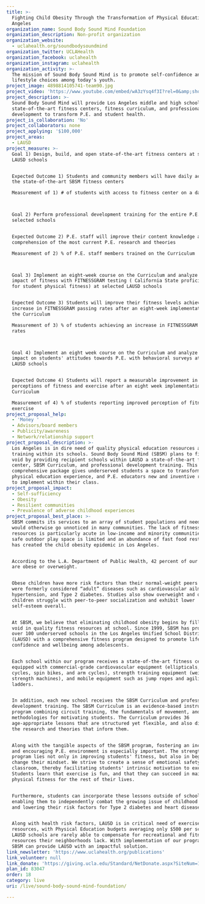 ```yaml
---
title: >-
  Fighting Child Obesity Through the Transformation of Physical Education in Los
  Angeles
organization_name: Sound Body Sound Mind Foundation
organization_description: Non-profit organization
organization_website:
  - uclahealth.org/soundbodysoundmind
organization_twitter: UCLAHealth
organization_facebook: uclahealth
organization_instagram: uclahealth
organization_activity: >-
  The mission of Sound Body Sound Mind is to promote self-confidence and healthy
  lifestyle choices among today's youth.
project_image: 4898814105741-team90.jpg
project_video: 'https://www.youtube.com/embed/wA3zYsq4f3I?rel=0&amp;showinfo=0'
project_description: >-
  Sound Body Sound Mind will provide Los Angeles middle and high schools
  state-of-the-art fitness centers, fitness curriculum, and professional
  development to transform P.E. and student health.
project_is_collaboration: 'No'
project_collaborators: none
project_applying: '$100,000'
project_areas:
  - LAUSD
project_measure: >-
  Goal 1) Design, build, and open state-of-the-art fitness centers at selected
  LAUSD schools


  Expected Outcome 1) Students and community members will have daily access to
  the state-of-the-art SBSM fitness centers

  Measurement of 1) # of students with access to fitness center on a daily basis



  Goal 2) Perform professional development training for the entire P.E. staff at
  selected schools


  Expected Outcome 2) P.E. staff will improve their content knowledge and
  comprehension of the most current P.E. research and theories

  Measurement of 2) % of P.E. staff members trained on the Curriculum



  Goal 3) Implement an eight-week course on the Curriculum and analyze the
  impact of fitness with FITNESSGRAM testing ( California State proficiency test
  for student physical fitness) at selected LAUSD schools


  Expected Outcome 3) Students will improve their fitness levels achieving a 25%
  increase in FITNESSGRAM passing rates after an eight-week implementation of
  the Curriculum

  Measurement of 3) % of students achieving an increase in FITNESSGRAM passing
  rates



  Goal 4) Implement an eight week course on the Curriculum and analyze the
  impact on students' attitudes towards P.E. with behavioral surveys at selected
  LAUSD schools 


  Expected Outcome 4) Students will report a measurable improvement in their
  perceptions of fitness and exercise after an eight week implementation of the
  Curriculum

  Measurement of 4) % of students reporting improved perception of fitness and
  exercise
project_proposal_help:
  - 'Money '
  - Advisors/board members
  - Publicity/awareness
  - Network/relationship support
project_proposal_description: >-
  Los Angeles is in dire need of quality physical education resources and
  training within its schools. Sound Body Sound Mind (SBSM) plans to fill this
  void by providing recipient schools within LAUSD a state-of-the-art fitness
  center, SBSM Curriculum, and professional development training. This
  comprehensive package gives underserved students a space to transform their
  physical education experience, and P.E. educators new and inventive resources
  to implement within their class.
project_proposal_impact:
  - Self-sufficiency
  - Obesity
  - Resilient communities
  - Prevalence of adverse childhood experiences
project_proposal_best_place: >-
  SBSM commits its services to an array of student populations and needs that
  would otherwise go unnoticed in many communities. The lack of fitness
  resources is particularly acute in low-income and minority communities where
  safe outdoor play space is limited and an abundance of fast food restaurants
  has created the child obesity epidemic in Los Angeles. 


  According to the L.A. Department of Public Health, 42 percent of our children
  are obese or overweight. 


  Obese children have more risk factors than their normal-weight peers for what
  were formerly considered “adult” diseases such as cardiovascular ailments,
  hypertension, and Type 2 diabetes. Studies also show overweight and obese
  children struggle with peer-to-peer socialization and exhibit lower
  self-esteem overall. 


  At SBSM, we believe that eliminating childhood obesity begins by filling the
  void in quality fitness resources at school. Since 1999, SBSM has provided
  over 100 underserved schools in the Los Angeles Unified School District
  (LAUSD) with a comprehensive fitness program designed to promote lifelong
  confidence and wellbeing among adolescents. 


  Each school within our program receives a state-of-the-art fitness center
  equipped with commercial-grade cardiovascular equipment (ellipticals, hybrid
  cycles, spin bikes, and arm cycles), strength training equipment (weights and
  strength machines), and mobile equipment such as jump ropes and agility
  ladders. 


  In addition, each new school receives the SBSM Curriculum and professional
  development training. The SBSM Curriculum is an evidence-based instructional
  program combining circuit training, the fundamentals of movement, and
  methodologies for motivating students. The Curriculum provides 36
  age-appropriate lessons that are structured yet flexible, and also discusses
  the research and theories that inform them.


  Along with the tangible aspects of the SBSM program, fostering an inclusive
  and encouraging P.E. environment is especially important. The strength of our
  program lies not only in improving students' fitness, but also in beginning to
  change their mindset. We strive to create a sense of emotional safety in the
  classroom, thereby facilitating students' intrinsic motivation to exercise.
  Students learn that exercise is fun, and that they can succeed in maintaining
  physical fitness for the rest of their lives.


  Furthermore, students can incorporate these lessons outside of school, thus
  enabling them to independently combat the growing issue of childhood obesity
  and lowering their risk factors for Type 2 diabetes and heart disease. 


  Along with health risk factors, LAUSD is in critical need of exercise
  resources, with Physical Education budgets averaging only $500 per school.
  LAUSD schools are rarely able to compensate for recreational and fitness
  resources their neighborhoods lack. With implementation of our program model,
  SBSM can provide LAUSD with an impactful solution.
link_newsletter: 'https://www.uclahealth.org/publications'
link_volunteer: null
link_donate: 'https://giving.ucla.edu/Standard/NetDonate.aspx?SiteNum=1188'
plan_id: 83047
order: 18
category: live
uri: /live/sound-body-sound-mind-foundation/

---
```

